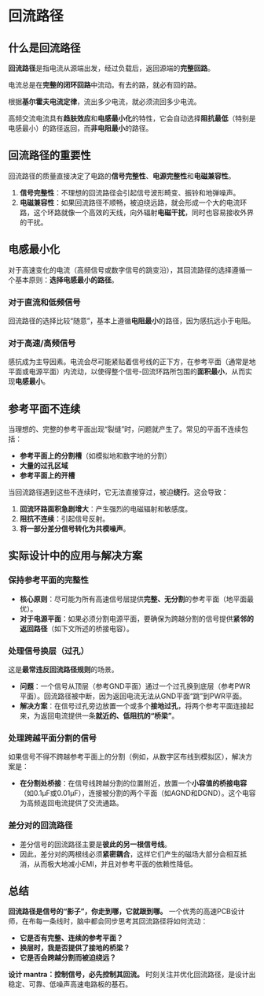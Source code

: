 # 回流路径

## 什么是回流路径

**回流路径**是指电流从源端出发，经过负载后，返回源端的**完整回路**。

电流总是在**完整的闭环回路**中流动。有去的路，就必有回的路。

根据**基尔霍夫电流定律**，流出多少电流，就必须流回多少电流。

高频交流电流具有**趋肤效应**和**电感最小化**的特性，它会自动选择**阻抗最低**（特别是电感最小）的路径返回，而**非电阻最小**的路径。



## 回流路径的重要性

回流路径的质量直接决定了电路的**信号完整性**、**电源完整性**和**电磁兼容性**。

1.  **信号完整性**：不理想的回流路径会引起信号波形畸变、振铃和地弹噪声。
2.  **电磁兼容性**：如果回流路径不顺畅，被迫绕远路，就会形成一个大的电流环路，这个环路就像一个高效的天线，向外辐射**电磁干扰**，同时也容易接收外界的干扰。



## 电感最小化

对于高速变化的电流（高频信号或数字信号的跳变沿），其回流路径的选择遵循一个基本原则：**选择电感最小的路径**。

### 对于直流和低频信号
回流路径的选择比较“随意”，基本上遵循**电阻最小**的路径，因为感抗远小于电阻。

### 对于高速/高频信号
感抗成为主导因素。电流会尽可能紧贴着信号线的正下方，在参考平面（通常是地平面或电源平面）内流动，以使得整个信号-回流环路所包围的**面积最小**，从而实现**电感最小**。



## 参考平面不连续

当理想的、完整的参考平面出现“裂缝”时，问题就产生了。常见的平面不连续包括：

*   **参考平面上的分割槽**（如模拟地和数字地的分割）
*   **大量的过孔区域**
*   **参考平面上的开槽**

当回流路径遇到这些不连续时，它无法直接穿过，被迫**绕行**。这会导致：
1.  **回流环路面积急剧增大**：产生强烈的电磁辐射和敏感度。
2.  **阻抗不连续**：引起信号反射。
3.  **将一部分差分信号转化为共模噪声**。



## 实际设计中的应用与解决方案

### 保持参考平面的完整性
*   **核心原则**：尽可能为所有高速信号层提供**完整、无分割**的参考平面（地平面最优）。
*   **对于电源平面**：如果必须分割电源平面，要确保为跨越分割的信号提供**紧邻的返回路径**（如下文所述的桥接电容）。



### 处理信号换层（过孔）

这是**最常违反回流路径规则**的场景。

*   **问题**：一个信号从顶层（参考GND平面）通过一个过孔换到底层（参考PWR平面）。回流路径被中断，因为返回电流无法从GND平面“跳”到PWR平面。
*   **解决方案**：在信号过孔旁边放置一个或多个**接地过孔**，将两个参考平面连接起来，为返回电流提供一条**就近的、低阻抗的“桥梁”**。



### 处理跨越平面分割的信号

如果信号不得不跨越参考平面上的分割（例如，从数字区布线到模拟区），解决方案是：

*   **在分割处桥接**：在信号线跨越分割的位置附近，放置一个**小容值的桥接电容**（如0.1µF或0.01µF），连接被分割的两个平面（如AGND和DGND）。这个电容为高频返回电流提供了交流通路。



### 差分对的回流路径

*   差分信号的回流路径主要是**彼此的另一根信号线**。
*   因此，差分对的两根线必须**紧密耦合**，这样它们产生的磁场大部分会相互抵消，从而极大地减小EMI，并且对参考平面的依赖性降低。



## 总结

**回流路径是信号的“影子”，你走到哪，它就跟到哪。** 一个优秀的高速PCB设计师，在布每一条线时，脑中都会同步思考其回流路径将如何流动：

*   **它是否有完整、连续的参考平面？**
*   **换层时，我是否提供了接地的桥梁？**
*   **它是否会跨越分割而被迫绕远？**

**设计 mantra：控制信号，必先控制其回流。** 时刻关注并优化回流路径，是设计出稳定、可靠、低噪声高速电路板的基石。
